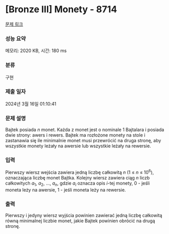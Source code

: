 # [Bronze III] Monety - 8714 

[문제 링크](https://www.acmicpc.net/problem/8714) 

### 성능 요약

메모리: 2020 KB, 시간: 180 ms

### 분류

구현

### 제출 일자

2024년 3월 16일 01:10:41

### 문제 설명

<p>Bajtek posiada <em>n</em> monet. Każda z monet jest o nominale 1 Bajtalara i posiada dwie strony: awers i rewers. Bajtek ma rozłożone monety na stole i zastanawia się ile minimalnie monet musi przewrócić na druga stronę, aby wszystkie monety leżały na awersie lub wszystkie leżały na rewersie.</p>

### 입력 

 <p>Pierwszy wiersz wejścia zawiera jedną liczbę całkowitą <em>n</em> (1 ≤ <em>n</em> ≤ 10<sup>6</sup>), oznaczająca liczbę monet Bajtka. Kolejny wiersz zawiera ciąg <em>n</em> liczb całkowitych <em>a</em><sub>1</sub>, <em>a</em><sub>2</sub>, ..., <em>a<sub>n</sub></em>, gdzie <em>a<sub>i</sub></em> oznacza opis <em>i</em>-tej monety, 0 - jeśli moneta leży na awersie, 1 - jeśli moneta leży na rewersie.</p>

### 출력 

 <p>Pierwszy i jedyny wiersz wyjścia powinien zawierać jedną liczbę całkowitą równą minimalnej liczbie monet, jakie Bajtek powinien obrócić na drugą stronę.</p>

